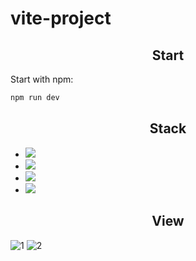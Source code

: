 ﻿# vite-project

<h2 align="center">Start</h2>

Start with npm:

```sh
npm run dev
```

<h2 align="center">Stack</h2>

<ul>
    <li><img src="https://img.shields.io/badge/Vite-646CFF?style=flat-square&logo=Vite&logoColor=white"/> </li>
    <li><img src="https://img.shields.io/badge/TypeScript-3178C6?style=flat-square&logo=TypeScript&logoColor=white"/></li>
    <li><img src="https://img.shields.io/badge/React-61DAFB?style=flat-square&logo=React&logoColor=white"/></li>
    <li><img src="https://img.shields.io/badge/Tailwind CSS-06B6D4?style=flat-square&logo=Tailwind CSS&logoColor=white"/></li>
</ul>

<h2 align="center">View</h2>

![1](https://user-images.githubusercontent.com/68492359/185723020-aaf61f39-56af-45c3-b928-c3554168bee9.JPG)
![2](https://user-images.githubusercontent.com/68492359/185723024-61ec6890-0c28-4769-87f0-cfe09a8802f7.JPG)  

